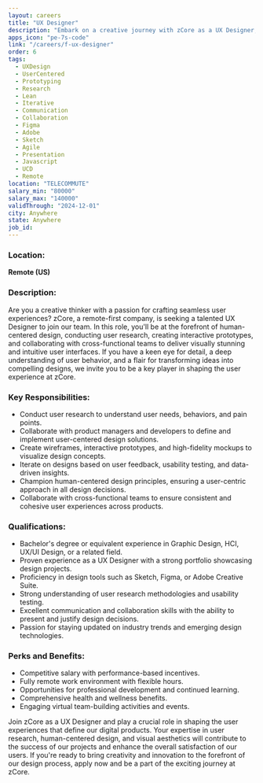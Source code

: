 ```yaml
---
layout: careers
title: "UX Designer"
description: "Embark on a creative journey with zCore as a UX Designer, where your passion for crafting intuitive and visually stunning user experiences takes center stage. As a vital member of our remote team, you'll delve into user research, create engaging prototypes, and collaborate with cross-functional teams to bring your design concepts to life."
apps_icon: "pe-7s-code"
link: "/careers/f-ux-designer"
order: 6
tags:
  - UXDesign
  - UserCentered
  - Prototyping
  - Research
  - Lean
  - Iterative
  - Communication
  - Collaboration
  - Figma
  - Adobe
  - Sketch
  - Agile
  - Presentation
  - Javascript
  - UCD
  - Remote
location: "TELECOMMUTE"
salary_min: "80000"
salary_max: "140000"
validThrough: "2024-12-01"
city: Anywhere
state: Anywhere
job_id:
---
```


### Location:

**Remote (US)**

### Description:
Are you a creative thinker with a passion for crafting seamless user experiences? zCore, a remote-first company, is seeking a talented UX Designer to join our team. In this role, you'll be at the forefront of human-centered design, conducting user research, creating interactive prototypes, and collaborating with cross-functional teams to deliver visually stunning and intuitive user interfaces. If you have a keen eye for detail, a deep understanding of user behavior, and a flair for transforming ideas into compelling designs, we invite you to be a key player in shaping the user experience at zCore.

### Key Responsibilities:
- Conduct user research to understand user needs, behaviors, and pain points.
- Collaborate with product managers and developers to define and implement user-centered design solutions.
- Create wireframes, interactive prototypes, and high-fidelity mockups to visualize design concepts.
- Iterate on designs based on user feedback, usability testing, and data-driven insights.
- Champion human-centered design principles, ensuring a user-centric approach in all design decisions.
- Collaborate with cross-functional teams to ensure consistent and cohesive user experiences across products.

### Qualifications:
- Bachelor's degree or equivalent experience in Graphic Design, HCI, UX/UI Design, or a related field.
- Proven experience as a UX Designer with a strong portfolio showcasing design projects.
- Proficiency in design tools such as Sketch, Figma, or Adobe Creative Suite.
- Strong understanding of user research methodologies and usability testing.
- Excellent communication and collaboration skills with the ability to present and justify design decisions.
- Passion for staying updated on industry trends and emerging design technologies.

### Perks and Benefits:
- Competitive salary with performance-based incentives.
- Fully remote work environment with flexible hours.
- Opportunities for professional development and continued learning.
- Comprehensive health and wellness benefits.
- Engaging virtual team-building activities and events.

Join zCore as a UX Designer and play a crucial role in shaping the user experiences that define our digital products. Your expertise in user research, human-centered design, and visual aesthetics will contribute to the success of our projects and enhance the overall satisfaction of our users. If you're ready to bring creativity and innovation to the forefront of our design process, apply now and be a part of the exciting journey at zCore.